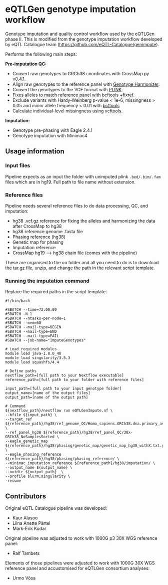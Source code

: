 # eQTLGen genotype imputation workflow
Genotype imputation and quality control workflow used by the eQTLGen phase II. This is modified from the genotype imputation workflow developed by eQTL Catalogue team (https://github.com/eQTL-Catalogue/genimpute).

Performs the following main steps:

**Pre-imputation QC:**
- Convert raw genotypes to GRCh38 coordinates with CrossMap.py v0.4.1.
- Align raw genotypes to the reference panel with [Genotype Harmonizer](https://github.com/molgenis/systemsgenetics/wiki/Genotype-Harmonizer).
- Convert the genotypes to the VCF format with [PLINK](https://www.cog-genomics.org/plink/1.9/).
- Fixes alleles to match reference panel with [bcftools +fixref](https://samtools.github.io/bcftools/howtos/plugin.fixref.html).
- Exclude variants with Hardy-Weinberg p-value < 1e-6, missingness > 0.05 and minor allele frequency < 0.01 with [bcftools](https://samtools.github.io/bcftools/)
- Calculate individual-level missingness using [vcftools](https://vcftools.github.io/perl_module.html).

**Imputation:**
- Genotype pre-phasing with Eagle 2.4.1 
- Genotype imputation with Minimac4

## Usage information

### Input files

Pipeline expects as an input the folder with unimputed plink `.bed/.bim/.fam` files which are in hg19. Full path to file name without extension.

### Reference files

Pipeline needs several reference files to do data processing, QC, and imputation:

- hg38 .vcf.gz reference for fixing the alleles and harmonizing the data after CrossMap to hg38
- hg38 reference genome .fasta file
- Phasing reference (hg38)
- Genetic map for phasing
- Imputation reference
- CrossMap hg19 --> hg38 chain file (comes with the pipeline)

These are organised to the on folder and all you need to do is to download the tar.gz file, unzip, and change the path in the relevant script template.

### Running the imputation command

Replace the required paths in the script template.

    #!/bin/bash

    #SBATCH --time=72:00:00
    #SBATCH -N 1
    #SBATCH --ntasks-per-node=1
    #SBATCH --mem=6G
    #SBATCH --mail-type=BEGIN
    #SBATCH --mail-type=END
    #SBATCH --mail-type=FAIL
    #SBATCH --job-name="ImputeGenotypes"

    # Load required modules
    module load java-1.8.0_40
    module load singularity/3.5.3
    module load squashfs/4.4

    # Define paths
    nextflow_path=[full path to your Nextflow executable]
    reference_path=[full path to your folder with reference files]

    input_path=[full path to your input genotype folder]
    output_name=[name of the output files]
    output_path=[name of the output path]

    # Command
    ${nextflow_path}/nextflow run eQTLGenImpute.nf \
    --bfile ${input_path} \
    --target_ref ${reference_path}/hg38/ref_genome_QC/Homo_sapiens.GRCh38.dna.primary_assembly.fa \
    --ref_panel_hg38 ${reference_path}/hg38/ref_panel_QC/30x-GRCh38_NoSamplesSorted \
    --eagle_genetic_map ${reference_path}/hg38/phasing/genetic_map/genetic_map_hg38_withX.txt.gz \
    --eagle_phasing_reference ${reference_path}/hg38/phasing/phasing_reference/ \
    --minimac_imputation_reference ${reference_path}/hg38/imputation/ \
    --output_name ${output_name} \
    --outdir ${output_path}  \
    --profile slurm,singularity \
    -resume

## Contributors

Original eQTL Catalogue pipeline was developed:

* Kaur Alasoo
* Liina Anette Pärtel
* Mark-Erik Kodar

Original pipeline was adjusted to work with 1000G p3 30X WGS reference panel:

* Ralf Tambets

Elements of those pipelines were adjusted to work with 1000G 30X WGS reference panel and accustomised for eQTLGen consortium analyses:

* Urmo Võsa

